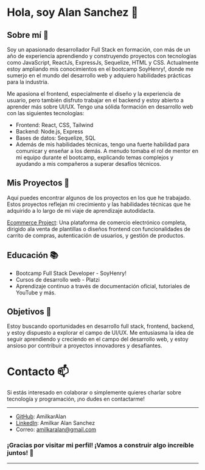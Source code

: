 # Hola, soy Alan Sanchez 👋

## Sobre mí 🚀

Soy un apasionado desarrollador Full Stack en formación, con más de un año de experiencia aprendiendo y construyendo proyectos con tecnologías como JavaScript, ReactJs, ExpressJs, Sequelize, HTML y CSS. Actualmente estoy ampliando mis conocimientos en el bootcamp SoyHenry!, donde me sumerjo en el mundo del desarrollo web y adquiero habilidades prácticas para la industria.

Me apasiona el frontend, especialmente el diseño y la experiencia de usuario, pero también disfruto trabajar en el backend y estoy abierto a aprender más sobre UI/UX. Tengo una sólida formación en desarrollo web con las siguientes tecnologías:

* Frontend: React, CSS, Tailwind
* Backend: Node.js, Express
* Bases de datos: Sequelize, SQL
* Además de mis habilidades técnicas, tengo una fuerte habilidad para comunicar y enseñar a los demás. A menudo tomaba el rol de mentor en mi equipo durante el bootcamp, explicando temas complejos y ayudando a mis compañeros a superar desafíos técnicos.

## Mis Proyectos 💼
Aquí puedes encontrar algunos de los proyectos en los que he trabajado. Estos proyectos reflejan mi crecimiento y las habilidades técnicas que he adquirido a lo largo de mi viaje de aprendizaje autodidacta.

[Ecommerce Project](pf-front-end-ecommerce-vega.vercel.app): Una plataforma de comercio electrónico completa, dirigido ala venta de plantillas o diseños frontend con funcionalidades de carrito de compras, autenticación de usuarios, y gestión de productos.

## Educación 📚
* Bootcamp Full Stack Developer - SoyHenry!
* Cursos de desarrollo web - Platzi
* Aprendizaje continuo a través de documentación oficial, tutoriales de YouTube y más.

## Objetivos 🎯

Estoy buscando oportunidades en desarrollo full stack, frontend, backend, y estoy dispuesto a explorar el campo de UI/UX. Me entusiasma la idea de seguir aprendiendo y creciendo en el campo del desarrollo web, y estoy ansioso por contribuir a proyectos innovadores y desafiantes.

# Contacto 📫
Si estás interesado en colaborar o simplemente quieres charlar sobre tecnología y programación, ¡no dudes en contactarme!

---

* [GitHub](https://github.com/AmilkarAlan): AmilkarAlan
* [LinkedIn](https://www.linkedin.com/in/amilkar-sanchez-martinez-3b6aab166/): Amilkar Alan Sanchez
* Correo: amilkaralan@gmail.com

### ¡Gracias por visitar mi perfil! ¡Vamos a construir algo increíble juntos! 🚀

---
